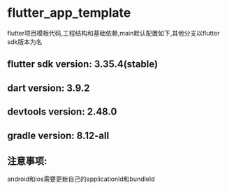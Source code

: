 # flutter_app_template
flutter项目模板代码,工程结构和基础依赖,main默认配置如下,其他分支以flutter sdk版本为名
## flutter sdk version: 3.35.4(stable)
## dart version: 3.9.2
## devtools version: 2.48.0
## gradle version: 8.12-all
## 注意事项:
android和ios需要更新自己的applicationId和bundleId
